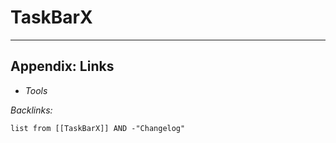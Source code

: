 # TaskBarX

---

## Appendix: Links

* *Tools*

*Backlinks:*

````dataview
list from [[TaskBarX]] AND -"Changelog"
````
